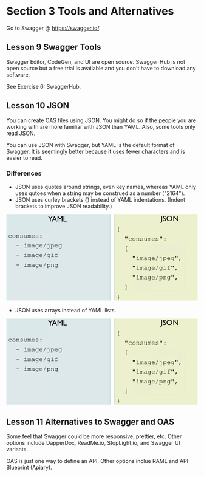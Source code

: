 # Section 3 Tools and Alternatives

Go to Swagger @ https://swagger.io/.

## Lesson 9 Swagger Tools

Swagger Editor, CodeGen, and UI are open source. Swagger Hub is not open source but a free trial is available and you don't have to download any software.

See Exercise 6: SwaggerHub.

## Lesson 10 JSON

You can create OAS files using JSON. You might do so if the people you are working with are more familiar with JSON than YAML. Also, some tools only read JSON.

You can use JSON with Swagger, but YAML is the default format of Swagger. It is seemingly better because it uses fewer characters and is easier to read.

### Differences

* JSON uses quotes around strings, even key names, whereas YAML only uses qutoes when a string may be construed as a number ("2164").
* JSON uses curley brackets {} instead of YAML indentations. (Indent brackets to improve JSON readability.)

![comparison 2](./assets/yaml_json_comparison_2.png)

* JSON uses arrays instead of YAML lists.

![comparison 2](./assets/yaml_json_comparison_2.png)

## Lesson 11 Alternatives to Swagger and OAS

Some feel that Swagger could be more responsive, prettier, etc. Other options include DapperDox, ReadMe.io, StopLight.io, and Swagger UI variants.

OAS is just one way to define an API. Other options inclue RAML and API Blueprint (Apiary).
